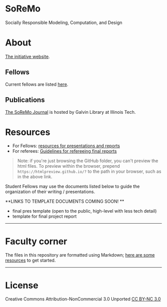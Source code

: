 # SoReMo
Socially Responsible Modeling, Computation, and Design

# About

[The initiative website](http://www.soremo.org).

## Fellows 

Current fellows are listed [here](http://www.soremo.org/fellows). 

## Publications

[The SoReMo Journal](http://journals.library.iit.edu/index.php/Soremo) is hosted by Galvin Library at Illinois Tech.


# Resources 

* For Fellows: [resources for presentations and reports](https://htmlpreview.github.io/?https://github.com/Sondzus/SoReMo/blob/main/SoReMo-ResourcesForFellows.html)
* For referees: [Guidelines for refereeing final reports](https://htmlpreview.github.io/?https://github.com/Sondzus/SoReMo/blob/main/Guidelines-for-refereeing-final-reports.html)

>  Note: if you're just browsing the GitHub folder, you can't preview the html files. To preview within the browser, prepend `https://htmlpreview.github.io/?` to the path in your browser, such as in the above link. 

Student Fellows may use the documents listed below to guide the organization of their writing / presentations.  

**LINKS TO TEMPLATE DOCUMENTS COMING SOON! **
* final pres template (open to the public, high-level with less tech detail)
* template for final project report

------

# Faculty corner

The files in this repository are formatted using Markdown; [here are some resources](https://bookdown.org/yihui/rmarkdown/rmdformats.html) to get started. 

------ 

# License

Creative Commons Attribution-NonCommercial 3.0 Unported [CC BY-NC 3.0](https://creativecommons.org/licenses/by-nc/3.0/)
